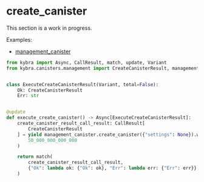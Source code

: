 # create_canister

This section is a work in progress.

Examples:

-   [management_canister](https://github.com/demergent-labs/kybra/tree/main/examples/management_canister)

```python
from kybra import Async, CallResult, match, update, Variant
from kybra.canisters.management import CreateCanisterResult, management_canister


class ExecuteCreateCanisterResult(Variant, total=False):
    Ok: CreateCanisterResult
    Err: str


@update
def execute_create_canister() -> Async[ExecuteCreateCanisterResult]:
    create_canister_result_call_result: CallResult[
        CreateCanisterResult
    ] = yield management_canister.create_canister({"settings": None}).with_cycles(
        50_000_000_000_000
    )

    return match(
        create_canister_result_call_result,
        {"Ok": lambda ok: {"Ok": ok}, "Err": lambda err: {"Err": err}},
    )
```
